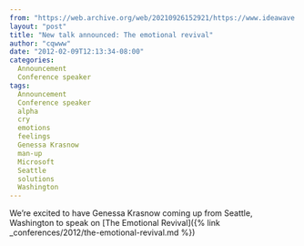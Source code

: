 ```yaml
---
from: "https://web.archive.org/web/20210926152921/https://www.ideawave.ca/new-talk-announced-the-emotional-revival/"
layout: "post"
title: "New talk announced: The emotional revival"
author: "cqwww"
date: "2012-02-09T12:13:34-08:00"
categories:
  Announcement
  Conference speaker
tags: 
  Announcement
  Conference speaker
  alpha
  cry
  emotions
  feelings
  Genessa Krasnow
  man-up
  Microsoft
  Seattle
  solutions
  Washington
---
```


We’re excited to have Genessa Krasnow coming up from Seattle, Washington to speak on [The Emotional Revival]({% link _conferences/2012/the-emotional-revival.md %})
